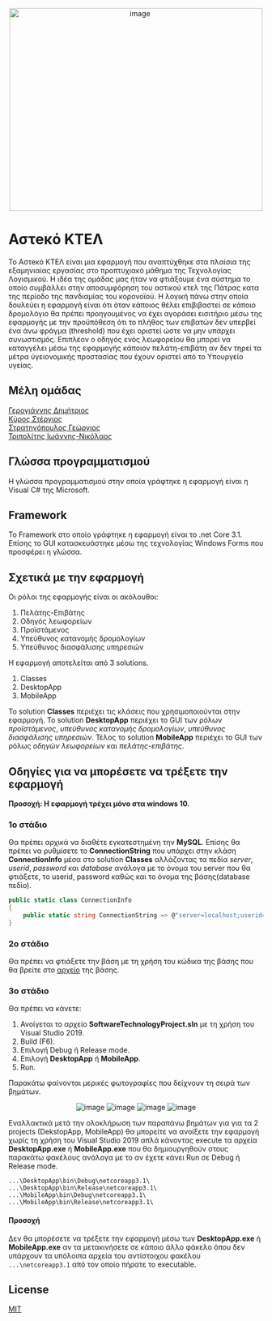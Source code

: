 <p align="center">
  <img src="https://github.com/gstratigopoulos96/Asteko_KTEL/blob/master/MobileApp/Icons/Icon.png" alt="image" width="500" height="400"/>
</p>

# Αστeκό ΚΤΕΛ

Το Αστeκό ΚΤΕΛ είναι μια εφαρμογή που αναπτύχθηκε στα πλαίσια της εξαμηνιαίας εργασίας στο προπτυχιακό μάθημα της Τεχνολογίας Λογισμικού. Η ιδέα της ομάδας μας ήταν να φτιάξουμε ένα σύστημα το οποίο συμβάλλει στην αποσυμφόρηση του αστικού κτελ της Πάτρας κατα της περίοδο της πανδιαμίας του κορονοϊού. Η λογική πάνω στην οποία δουλεύει η εφαρμογή είναι ότι όταν κάποιος θέλει επιβιβαστεί σε κάποιο δρομολόγιο θα πρέπει προηγουμένος να έχει αγοράσει εισιτήριο μέσω της εφαρμογής με την προϋπόθεση ότι το πλήθος των επιβατών δεν υπερβεί ένα άνω φράγμα (threshold) που έχει οριστεί ώστε να μην υπάρχει συνωστισμός. Επιπλέον ο οδηγός ενός λεωφορείου θα μπορεί να καταγγέλει μέσω της εφαρμογής κάποιον πελάτη-επιβάτη αν δεν τηρεί τα μέτρα ύγειονομικής προστασίας που έχουν οριστεί από το Υπουργείο υγείας.

## Μέλη ομάδας

[Γερογιάννης Δημήτριος](https://github.com/dimitrisgerog)  
[Κύρος Στέργιος](https://github.com/stergioskyros)  
[Στρατηγόπουλος Γεώργιος](https://github.com/gstratigopoulos96)  
[Τριπολίτης Ιωάννης-Νικόλαος](https://github.com/JohnTripGR) 

## Γλώσσα προγραμματισμού

Η γλώσσα προγραμματισμού στην οποία γράφτηκε η εφαρμογή είναι η Visual C# της Microsoft.

## Framework

Το Framework στο οποίο γράφτηκε η εφαρμογή είναι το .net Core 3.1. Επίσης το GUI κατασκευάστηκε μέσω της τεχνολογίας Windows Forms που προσφέρει η γλώσσα.

## Σχετικά με την εφαρμογή

Οι ρόλοι της εφαρμογής είναι οι ακόλουθοι:
1. Πελάτης-Επιβάτης
2. Οδηγός λεωφορείων
3. Προϊστάμενος
4. Υπεύθυνος κατανομής δρομολογίων
5. Υπεύθυνος διασφάλισης υπηρεσιών

Η εφαρμογή αποτελείται από 3 solutions.

1. Classes  
2. DesktopApp  
3. MobileApp

Το solution **Classes** περιέχει τις κλάσεις που χρησιμοποιούνται στην εφαρμογή. Το solution **DesktopApp** περιέχει το GUI των ρόλων *προϊστάμενος*, *υπεύθυνος κατανομής δρομολογίων*, *υπεύθυνος διασφάλισης υπηρεσιών*. Τέλος το solution **MobileApp** περιέχει το GUI των ρόλως *οδηγών λεωφορείων* και *πελάτης-επιβάτης*.

## Οδηγίες για να μπορέσετε να τρέξετε την εφαρμογή

**Προσοχή: Η εφαρμογή τρέχει μόνο στα windows 10.**

### 1ο στάδιο
Θα πρέπει αρχικά να διαθέτε εγκατεστημένη την **MySQL**. Επίσης θα πρέπει να ρυθμίσετε το **ConnectionString** που υπάρχει στην κλάση **ConnectionInfo** μέσα στο solution **Classes** αλλάζοντας τα πεδία *server*, *userid*, *password* και *database* ανάλογα με το όνομα του server που θα φτιάξετε, το userid, password καθώς και το όνομα της βάσης(database πεδίο).

```csharp
public static class ConnectionInfo
{
    public static string ConnectionString => @"server=localhost;userid=root;password=1234;database=project_db";
}
```

### 2ο στάδιο
Θα πρέπει να φτιάξετε την βάση με τη χρήση του κώδικα της βάσης που θα βρείτε στο [αρχείο](https://github.com/gstratigopoulos96/Asteko_KTEL/blob/master/databasesrc.sql) της βάσης.

### 3ο στάδιο
Θα πρέπει να κάνετε:

1. Ανοίγεται το αρχείο **SoftwareTechnologyProject.sln** με τη χρήση του Visual Studio 2019.
1. Build (F6).
2. Επιλογή Debug ή Release mode.
3. Επιλογή **DesktopApp** ή **MobileApp**.
4. Run.

Παρακάτω φαίνονται μερικές φωτογραφίες που δείχνουν τη σειρά των βημάτων.

<p align="center">
  <img src="https://github.com/gstratigopoulos96/Asteko_KTEL/blob/master/Photos/openproject.png" alt="image"/>
  <img src="https://github.com/gstratigopoulos96/Asteko_KTEL/blob/master/Photos/build.jpg" alt="image"/>
  <img src="https://github.com/gstratigopoulos96/Asteko_KTEL/blob/master/Photos/debug-release%20mode.png" alt="image"/>
  <img src="https://github.com/gstratigopoulos96/Asteko_KTEL/blob/master/Photos/select%20project.png" alt="image"/>
</p>

Εναλλακτικά μετά την ολοκλήρωση των παραπάνω βημάτων για για τα 2 projects (DekstopApp, MobileApp) θα μπορείτε να ανοίξετε την εφαρμογή χωρίς τη χρήση του Visual Studio 2019 απλά κάνοντας execute τα αρχεία **DesktopApp.exe** ή **MobileApp.exe** που θα δημιουργηθούν στους παρακάτω φακέλους ανάλογα με το αν έχετε κάνει Run σε Debug ή Release mode.

`...\DesktopApp\bin\Debug\netcoreapp3.1\`  
`...\DesktopApp\bin\Release\netcoreapp3.1\`  
`...\MobileApp\bin\Debug\netcoreapp3.1\`  
`...\MobileApp\bin\Release\netcoreapp3.1\`  

#### Προσοχή
Δεν θα μπορέσετε να τρέξετε την εφαρμογή μέσω των **DesktopApp.exe** ή **MobileApp.exe** αν τα μετακινήσετε σε κάποιο άλλο φάκελο όπου δεν υπάρχουν τα υπόλοιπα αρχεία του αντίστοιχου φακέλου `...\netcoreapp3.1` από τον οποίο πήρατε το executable.

## License
[MIT](https://choosealicense.com/licenses/mit/)

